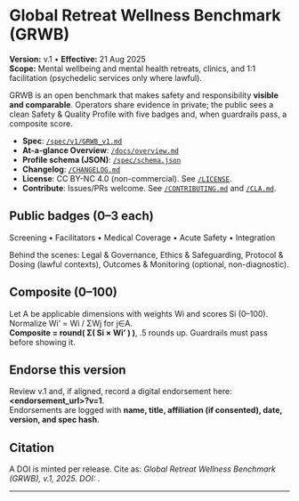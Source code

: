 # Global Retreat Wellness Benchmark (GRWB)

**Version:** v.1 • **Effective:** 21 Aug 2025  
**Scope:** Mental wellbeing and mental health retreats, clinics, and 1:1 facilitation (psychedelic services only where lawful).

GRWB is an open benchmark that makes safety and responsibility **visible and comparable**. Operators share evidence in private; the public sees a clean Safety & Quality Profile with five badges and, when guardrails pass, a composite score.

- **Spec**: [`/spec/v1/GRWB_v1.md`](spec/v1/GRWB_v1.md)  
- **At-a-glance Overview**: [`/docs/overview.md`](docs/overview.md)  
- **Profile schema (JSON)**: [`/spec/schema.json`](spec/schema.json)  
- **Changelog**: [`/CHANGELOG.md`](CHANGELOG.md)  
- **License**: CC BY-NC 4.0 (non-commercial). See [`/LICENSE`](LICENSE).  
- **Contribute**: Issues/PRs welcome. See [`/CONTRIBUTING.md`](CONTRIBUTING.md) and [`/CLA.md`](CLA.md).

## Public badges (0–3 each)
Screening • Facilitators • Medical Coverage • Acute Safety • Integration

Behind the scenes: Legal & Governance, Ethics & Safeguarding, Protocol & Dosing (lawful contexts), Outcomes & Monitoring (optional, non-diagnostic).

## Composite (0–100)
Let A be applicable dimensions with weights Wi and scores Si (0–100). Normalize Wi’ = Wi / ΣWj for j∈A.  
**Composite = round( Σ( Si × Wi’ ) )**, .5 rounds up. Guardrails must pass before showing it.

## Endorse this version
Review v.1 and, if aligned, record a digital endorsement here: **<endorsement_url>?v=1**.  
Endorsements are logged with **name, title, affiliation (if consented), date, version, and spec hash**.

## Citation
A DOI is minted per release. Cite as: *Global Retreat Wellness Benchmark (GRWB), v.1, 2025. DOI: <add>*.

---
